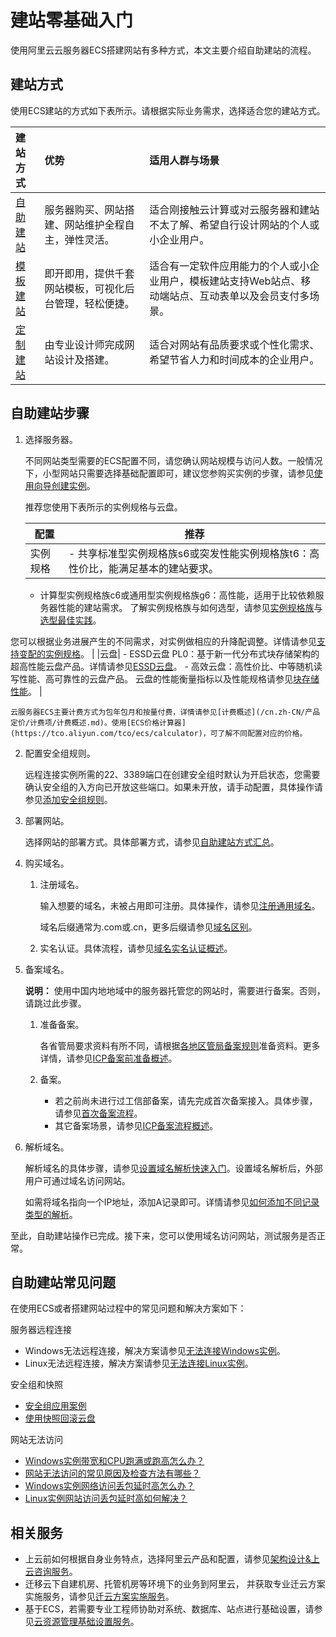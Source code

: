 # 建站零基础入门

使用阿里云云服务器ECS搭建网站有多种方式，本文主要介绍自助建站的流程。

## 建站方式

使用ECS建站的方式如下表所示。请根据实际业务需求，选择适合您的建站方式。

|建站方式|优势|适用人群与场景|
|:---|:-|:------|
|[自助建站](/cn.zh-CN/建站教程/自助建站方式汇总.md)|服务器购买、网站搭建、网站维护全程自主，弹性灵活。|适合刚接触云计算或对云服务器和建站不太了解、希望自行设计网站的个人或小企业用户。|
|[模板建站](https://ac.aliyun.com/application/webdesign/sumei)|即开即用，提供千套网站模板，可视化后台管理，轻松便捷。|适合有一定软件应用能力的个人或小企业用户，模板建站支持Web站点、移动端站点、互动表单以及会员支付多场景。|
|[定制建站](https://ac.aliyun.com/application/webdesign/yunqi)|由专业设计师完成网站设计及搭建。|适合对网站有品质要求或个性化需求、希望节省人力和时间成本的企业用户。|

## 自助建站步骤

1.  选择服务器。

    不同网站类型需要的ECS配置不同，请您确认网站规模与访问人数。一般情况下，小型网站只需要选择基础配置即可，建议您参购买实例的步骤，请参见[使用向导创建实例](/cn.zh-CN/实例/创建实例/使用向导创建实例.md)。

    推荐您使用下表所示的实例规格与云盘。

    |配置|推荐|
    |--|--|
    |实例规格|    -   共享标准型实例规格族s6或突发性能实例规格族t6：高性价比，能满足基本的建站要求。
    -   计算型实例规格族c6或通用型实例规格族g6：高性能，适用于比较依赖服务器性能的建站需求。
了解实例规格族与如何选型，请参见[实例规格族](/cn.zh-CN/实例/实例规格族.md)与[选型最佳实践](/cn.zh-CN/最佳实践/选型最佳实践.md)。

您可以根据业务进展产生的不同需求，对实例做相应的升降配调整。详情请参见[支持变配的实例规格](/cn.zh-CN/实例/升降配实例/支持变配的实例规格.md)。 |
    |云盘|    -   ESSD云盘 PL0：基于新一代分布式块存储架构的超高性能云盘产品。详情请参见[ESSD云盘](/cn.zh-CN/块存储/块存储介绍/ESSD云盘.md)。
    -   高效云盘：高性价比、中等随机读写性能、高可靠性的云盘产品。
云盘的性能衡量指标以及性能规格请参见[块存储性能](/cn.zh-CN/块存储/性能/块存储性能.md)。 |

    云服务器ECS主要计费方式为包年包月和按量付费，详情请参见[计费概述](/cn.zh-CN/产品定价/计费项/计费概述.md)。使用[ECS价格计算器](https://tco.aliyun.com/tco/ecs/calculator)，可了解不同配置对应的价格。

2.  配置安全组规则。

    远程连接实例所需的22、3389端口在创建安全组时默认为开启状态，您需要确认安全组的入方向已开放这些端口。如果未开放，请手动配置，具体操作请参见[添加安全组规则](/cn.zh-CN/安全/安全组/添加安全组规则.md)。

3.  部署网站。

    选择网站的部署方式。具体部署方式，请参见[自助建站方式汇总](/cn.zh-CN/建站教程/自助建站方式汇总.md)。

4.  购买域名。
    1.  注册域名。

        输入想要的域名，未被占用即可注册。具体操作，请参见[注册通用域名](/cn.zh-CN/域名注册/注册通用域名.md)。

        域名后缀通常为.com或.cn，更多后缀请参见[域名区别](/cn.zh-CN/常见问题/概念类问题/域名区别.md)。

    2.  实名认证。具体流程，请参见[域名实名认证概述](/cn.zh-CN/域名实名认证/域名实名认证概述.md)。
5.  备案域名。

    **说明：** 使用中国内地地域中的服务器托管您的网站时，需要进行备案。否则，请跳过此步骤。

    1.  准备备案。

        各省管局要求资料有所不同，请根据[各地区管局备案规则]()准备资料。更多详情，请参见[ICP备案前准备概述]()。

    2.  备案。
        -   若之前尚未进行过工信部备案，请先完成首次备案接入。具体步骤，请参见[首次备案流程]()。
        -   其它备案场景，请参见[ICP备案流程概述]()。
6.  解析域名。

    解析域名的具体步骤，请参见[设置域名解析快速入门](http://help.aliyun.com/document_detail/29716.html)。设置域名解析后，外部用户可通过域名访问网站。

    如需将域名指向一个IP地址，添加A记录即可。详情请参见[如何添加不同记录类型的解析](http://help.aliyun.com/document_detail/29725.html)。


至此，自助建站操作已完成。接下来，您可以使用域名访问网站，测试服务是否正常。

## 自助建站常见问题

在使用ECS或者搭建网站过程中的常见问题和解决方案如下：

服务器远程连接

-   Windows无法远程连接，解决方案请参见[无法连接Windows实例](http://help.aliyun.com/document_detail/50982.html)。
-   Linux无法远程连接，解决方案请参见[无法连接Linux实例](http://help.aliyun.com/document_detail/34403.html)。

安全组和快照

-   [安全组应用案例](/cn.zh-CN/安全/安全组/安全组应用案例.md)
-   [使用快照回滚云盘](/cn.zh-CN/快照/使用快照/使用快照回滚云盘.md)

网站无法访问

-   [Windows实例带宽和CPU跑满或跑高怎么办？](http://help.aliyun.com/document_detail/52366.html)
-   [网站无法访问的常见原因及检查方法有哪些？](http://help.aliyun.com/document_detail/31710.html)
-   [Windows实例网络访问丢包延时高怎么办？](http://help.aliyun.com/document_detail/52866.html)
-   [Linux实例网站访问丢包延时高如何解决？](http://help.aliyun.com/document_detail/52997.html)

## 相关服务

-   上云前如何根据自身业务特点，选择阿里云产品和配置，请参见[架构设计&上云咨询服务](https://www.aliyun.com/support/quyu/zixun)。
-   迁移云下自建机房、托管机房等环境下的业务到阿里云， 并获取专业迁云方案实施服务，请参见[迁云方案实施服务](https://www.aliyun.com/support/quyu/qianyi)。
-   基于ECS，若需要专业工程师协助对系统、数据库、站点进行基础设置，请参见[云资源管理基础设置服务](https://www.aliyun.com/support/quyu/jichushezhi)。

